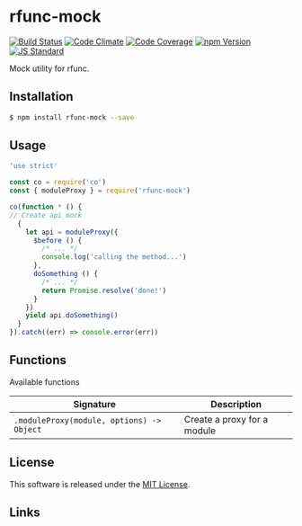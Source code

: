 rfunc-mock
==========

<!---
This file is generated by ape-tmpl. Do not update manually.
--->

<!-- Badge Start -->
<a name="badges"></a>

[![Build Status][bd_travis_shield_url]][bd_travis_url]
[![Code Climate][bd_codeclimate_shield_url]][bd_codeclimate_url]
[![Code Coverage][bd_codeclimate_coverage_shield_url]][bd_codeclimate_url]
[![npm Version][bd_npm_shield_url]][bd_npm_url]
[![JS Standard][bd_standard_shield_url]][bd_standard_url]

[bd_repo_url]: https://github.com/rfunc-labo/rfunc-mock
[bd_travis_url]: http://travis-ci.org/rfunc-labo/rfunc-mock
[bd_travis_shield_url]: http://img.shields.io/travis/rfunc-labo/rfunc-mock.svg?style=flat
[bd_travis_com_url]: http://travis-ci.com/rfunc-labo/rfunc-mock
[bd_travis_com_shield_url]: https://api.travis-ci.com/rfunc-labo/rfunc-mock.svg?token=
[bd_license_url]: https://github.com/rfunc-labo/rfunc-mock/blob/master/LICENSE
[bd_codeclimate_url]: http://codeclimate.com/github/rfunc-labo/rfunc-mock
[bd_codeclimate_shield_url]: http://img.shields.io/codeclimate/github/rfunc-labo/rfunc-mock.svg?style=flat
[bd_codeclimate_coverage_shield_url]: http://img.shields.io/codeclimate/coverage/github/rfunc-labo/rfunc-mock.svg?style=flat
[bd_gemnasium_url]: https://gemnasium.com/rfunc-labo/rfunc-mock
[bd_gemnasium_shield_url]: https://gemnasium.com/rfunc-labo/rfunc-mock.svg
[bd_npm_url]: http://www.npmjs.org/package/rfunc-mock
[bd_npm_shield_url]: http://img.shields.io/npm/v/rfunc-mock.svg?style=flat
[bd_standard_url]: http://standardjs.com/
[bd_standard_shield_url]: https://img.shields.io/badge/code%20style-standard-brightgreen.svg

<!-- Badge End -->


<!-- Description Start -->
<a name="description"></a>

Mock utility for rfunc.

<!-- Description End -->


<!-- Overview Start -->
<a name="overview"></a>



<!-- Overview End -->


<!-- Sections Start -->
<a name="sections"></a>

<!-- Section from "doc/guides/01.Installation.md.hbs" Start -->

<a name="section-doc-guides-01-installation-md"></a>

Installation
-----

```bash
$ npm install rfunc-mock --save
```


<!-- Section from "doc/guides/01.Installation.md.hbs" End -->

<!-- Section from "doc/guides/02.Usage.md.hbs" Start -->

<a name="section-doc-guides-02-usage-md"></a>

Usage
---------

```javascript
'use strict'

const co = require('co')
const { moduleProxy } = require('rfunc-mock')

co(function * () {
// Create api mock
  {
    let api = moduleProxy({
      $before () {
        /* ... */
        console.log('calling the method...')
      },
      doSomething () {
        /* ... */
        return Promise.resolve('done!')
      }
    })
    yield api.doSomething()
  }
}).catch((err) => console.error(err))

```


<!-- Section from "doc/guides/02.Usage.md.hbs" End -->

<!-- Section from "doc/guides/03.Functions.md.hbs" Start -->

<a name="section-doc-guides-03-functions-md"></a>

Functions
---------

Available functions

| Signature | Description |
| ---- | ----------- |
| `.moduleProxy(module, options) -> Object` | Create a proxy for a module |


<!-- Section from "doc/guides/03.Functions.md.hbs" End -->


<!-- Sections Start -->


<!-- LICENSE Start -->
<a name="license"></a>

License
-------
This software is released under the [MIT License](https://github.com/rfunc-labo/rfunc-mock/blob/master/LICENSE).

<!-- LICENSE End -->


<!-- Links Start -->
<a name="links"></a>

Links
------



<!-- Links End -->
